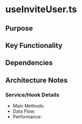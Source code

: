 # useInviteUser.ts

## Purpose

## Key Functionality

## Dependencies

## Architecture Notes

### Service/Hook Details
- Main Methods: 
- Data Flow: 
- Performance: 
